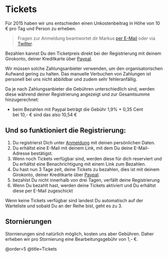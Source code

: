 # Tickets

Für 2015 haben wir uns entschieden einen Unkostenbeitrag in Höhe von 10 € pro Tag und Person zu erheben.

> Fragen zur Anmeldung beantwortet dir Markus [per E-Mail](mailto:anmeldung@barcamp-rheinmain.de)
> oder via [Twitter](https://twitter.com/bc_rm).

Bezahlen kannst Du den Ticketpreis direkt bei der Registrierung mit deinem Girokonto, deiner Kreditkarte über 
[Paypal](https://www.paypal.com/de/webapps/mpp/personal)<!-- oder sogar bar über 
[barzahlen.de](https://www.barzahlen.de/de/kunden/funktionsweise) -->.

Wir müssen solche Zahlungsanbieter verwenden, um den organisatorischen Aufwand gering zu halten. Das manuelle Verbuchen 
von Zahlungen ist personell bei uns nicht abbildbar und zudem sehr fehleranfällig.

Da je nach Zahlungsanbieter die Gebühren unterschiedlich sind, werden diese während deiner Registrierung angezeigt
und zur Gesamtsumme hinzugerechnet:

 * beim Bezahlen mit Paypal beträgt die Gebühr 1,9% + 0,35 Cent  
   bei 10,- € sind das also 10,54 €
<!-- * beim Bezahlen mit barzahlen.de beträgt die Gebühr 3,0% + 0,35 Cent  
   bei 10,- € sind das also 10,65 € -->
   
## Und so funktioniert die Registrierung:

 1. Du registrierst Dich unter [Anmeldung](/anmeldung) mit deinen persönlichen Daten.
 2. Du erhältst eine E-Mail mit deinem Link, mit dem Du deine E-Mail-Adresse bestätigst.
 3. Wenn noch Tickets verfügbar sind, werden diese für dich reserviert und Du erhältst eine Benachrichtigung mit einem
   Link zum Bezahlen. 
 4. Du hast nun 3 Tage zeit, deine Tickets zu bezahlen, dies ist mit deinem Girokonto, deiner Kreditkarte über 
   [Paypal](https://www.paypal.com/de/webapps/mpp/personal)<!-- oder sogar bar über 
   [barzahlen.de](https://www.barzahlen.de/de/kunden/funktionsweise) möglich -->. 
 5. bezahlst Du nicht innerhalb von drei Tagen, verfällt deine Registrierung
 6. Wenn Du bezahlt hast, werden deine Tickets aktiviert und Du erhältst diese per E-Mail zugeschickt
 
Wenn keine Tickets verfügbar sind landest Du automatisch auf der Warteliste und sobald Du an der  Reihe bist, geht es zu 3.  

## Stornierungen

Stornierungen sind natürlich möglich, kosten uns aber Gebühren. Daher erheben wir pro Stornierung eine 
Bearbeitungsgebühr von 1,- €.

@order=5
@title=Tickets
